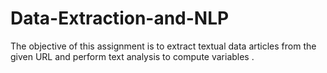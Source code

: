 # Data-Extraction-and-NLP
The objective of this assignment is to extract textual data articles from the given URL and perform text analysis to compute variables .
